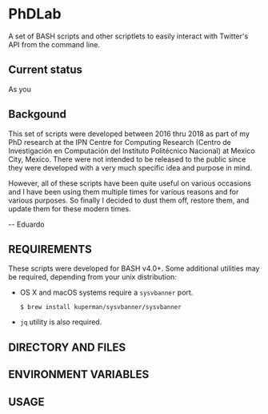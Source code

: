 # PhDLab
A set of BASH scripts and other scriptlets to easily interact with Twitter's API from the command line.

## Current status

As you

## Backgound

This set of scripts were developed between 2016 thru 2018 as part of my PhD research at the IPN Centre for Computing Research (Centro de Investigación en Computación del Instituto Politécnico Nacional) at Mexico City, Mexico. There were not intended to be released to the public since they were developed with a very much specific idea and purpose in mind.

However, all of these scripts have been quite useful on various occasions and I have been using them multiple times for various reasons and for various purposes. So finally I decided to dust them off, restore them, and update them for these modern times.


-- Eduardo

## REQUIREMENTS

These scripts were developed for BASH v4.0+. Some additional utilities may be required, depending from your unix distribution:

- OS X and macOS systems require a `sysvbanner` port.

  `$ brew install kuperman/sysvbanner/sysvbanner`

- `jq` utility is also required.

## DIRECTORY AND FILES


## ENVIRONMENT VARIABLES

## USAGE


